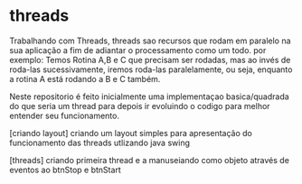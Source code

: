 # threads

Trabalhando com Threads, threads sao recursos que rodam em paralelo na sua aplicação a fim de adiantar o processamento como um todo.
por exemplo: Temos Rotina A,B e C que precisam ser rodadas, mas ao invés de roda-las sucessivamente, iremos roda-las paralelamente, ou seja, enquanto a rotina A está rodando a B e C também. 

Neste repositorio é feito inicialmente  uma implementaçao basica/quadrada do que seria um thread para depois ir evoluindo o codigo para melhor entender seu funcionamento. 

[criando layout] criando um layout simples para apresentação do funcionamento das threads utlizando java swing

[threads] criando primeira thread e a manuseiando como objeto através de eventos ao btnStop e btnStart